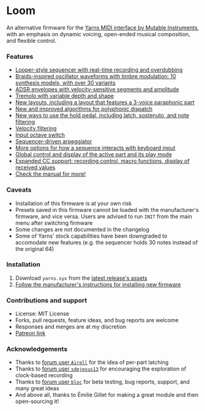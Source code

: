 # Loom
An alternative firmware for the [Yarns MIDI interface by Mutable Instruments](https://mutable-instruments.net/modules/yarns/), with an emphasis on dynamic voicing, open-ended musical composition, and flexible control.

### Features
- [Looper-style sequencer with real-time recording and overdubbing](yarns/MANUAL.md#looper-style-sequencing-mode-with-real-time-recording)
- [Braids-inspired oscillator waveforms with timbre modulation: 10 synthesis models, with over 30 variants](yarns/MANUAL.md#oscillator-controls)
- [ADSR envelopes with velocity-sensitive segments and amplitude](yarns/MANUAL.md#amplitude-dynamics-adsr-envelopes-with-velocity-modulation-and-tremolo)
- [Tremolo with variable depth and shape](yarns/MANUAL.md#amplitude-dynamics-adsr-envelopes-with-velocity-modulation-and-tremolo)
- [New layouts, including a layout that features a 3-voice paraphonic part](yarns/MANUAL.md#layouts)
- [New and improved algorithms for polyphonic dispatch](yarns/MANUAL.md#voicing-allocation-methods)
- [New ways to use the hold pedal, including latch, sostenuto, and note filtering](yarns/MANUAL.md#hold-pedal)
- [Velocity filtering](yarns/MANUAL.md#event-routing-filtering-and-transformation)
- [Input octave switch](yarns/MANUAL.md#event-routing-filtering-and-transformation)
- [Sequencer-driven arpeggiator](yarns/MANUAL.md#sequencer-driven-arpeggiator)
- [More options for how a sequence interacts with keyboard input](yarns/MANUAL.md#event-routing-filtering-and-transformation)
- [Global control and display of the active part and its play mode](yarns/MANUAL.md#global-control-and-display-of-the-active-part-and-its-play-mode)
- [Expanded CC support: recording control, macro functions, display of received values](yarns/MANUAL.md#expanded-support-for-control-change-events)
- [Check the manual for more!](yarns/MANUAL.md)

### Caveats
- Installation of this firmware is at your own risk
- Presets saved in this firmware cannot be loaded with the manufacturer's firmware, and vice versa.  Users are advised to run `INIT` from the main menu after switching firmware
- Some changes are not documented in the changelog
- Some of Yarns' stock capabilities have been downgraded to accomodate new features (e.g. the sequencer holds 30 notes instead of the original 64)

### Installation
1. Download `yarns.syx` from the [latest release's assets](https://github.com/rcrogers/mutable-instruments-eurorack/releases/latest)
2. [Follow the manufacturer's instructions for installing new firmware](https://mutable-instruments.net/modules/yarns/manual/#firmware)

### Contributions and support
- License: MIT License
- Forks, pull requests, feature ideas, and bug reports are welcome
- Responses and merges are at my discretion
- [Patreon link](https://www.patreon.com/rcrogers)

### Acknowledgements
- Thanks to [forum user `Airell`](https://forum.mutable-instruments.net/t/yarns-firmware-wish-list/8051/39) for the idea of per-part latching
- Thanks to [forum user `sdejesus13`](https://forum.mutable-instruments.net/t/yarns-firmware-wish-list/8051/24) for encouraging the exploration of clock-based recording
- Thanks to [forum user `bloc`](https://forum.mutable-instruments.net/t/loom-alternative-firmware-for-yarns-looper-paraphony-and-more/17723/3) for beta testing, bug reports, support, and many great ideas
- And above all, thanks to Émilie Gillet for making a great module and then open-sourcing it!

